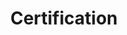 ---
title: Certification
longTitle: 'Certification'
tags:
- gccommon
french:
- "[[Accreditation]]"
relatedTerm:
- "[[Certificate of origin]]"
usedFor:
- "[[Accreditation]]"
---